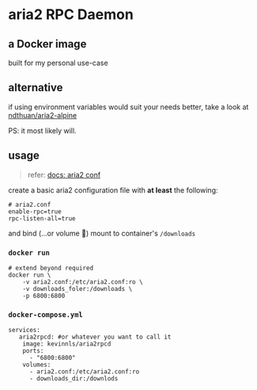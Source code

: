 # aria2 RPC Daemon
## a Docker image

built for my personal use-case

## alternative
if using environment variables would suit your needs better,
take a look at [ndthuan/aria2-alpine](https://github.com/ndthuan/aria2-alpine)

PS: it most likely will.

## usage

> refer: [docs: aria2 conf](https://aria2.github.io/manual/en/html/aria2c.html#aria2-conf)

create a basic aria2 configuration file with **at least** the following:
```
# aria2.conf
enable-rpc=true
rpc-listen-all=true
```
and bind (...or volume 🤨) mount to container's `/downloads`

### `docker run`
```
# extend beyond required
docker run \
    -v aria2.conf:/etc/aria2.conf:ro \
    -v downloads_foler:/downloads \
    -p 6800:6800
```
### `docker-compose.yml`
```
services:
   aria2rpcd: #or whatever you want to call it
	image: kevinnls/aria2rpcd
	ports:
	  - "6800:6800"
	volumes:
	  - aria2.conf:/etc/aria2.conf:ro
	  - downloads_dir:/downlods
```
